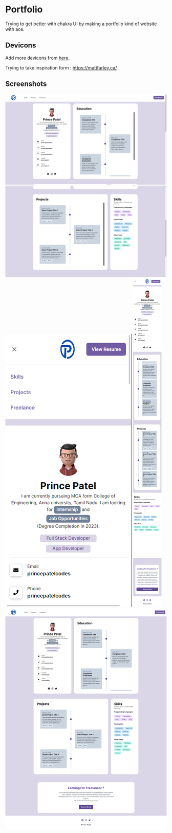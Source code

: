 # Portfolio

Trying to get better with chakra UI by making a portfolio kind of website with aos.

## Devicons

Add more devicons from [here](https://www.npmjs.com/package/devicon-react-svg).

Trying to take inspiration form : https://mattfarley.ca/

## Screenshots

![Image 1](screenshots/s1.png)
![Image 2](screenshots/s2.png)
![Image 3](screenshots/s3.png)
![Image 4](screenshots/s4.png)
![Image 5](screenshots/s5.png)
